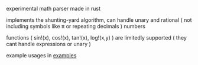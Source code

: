 
experimental math parser made in rust

implements the shunting-yard algorithm, can handle unary and rational ( not including symbols like π or repeating decimals ) numbers

functions (
    sin!(x), cos!(x), tan!(x), log!(x,y)
) are limitedly supported ( they cant handle expressions or unary )

example usages in [examples](examples)
